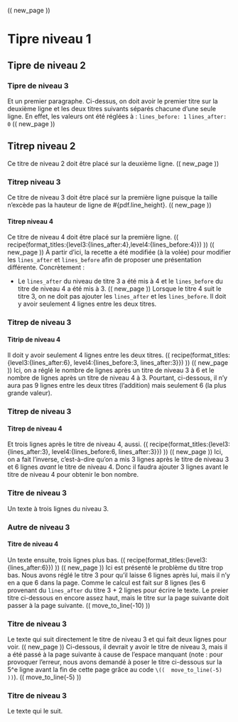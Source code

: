 (( new_page ))
# Tipre niveau 1
## Tipre de niveau 2
### Tipre de niveau 3
Et un premier paragraphe. Ci-dessus, on doit avoir le premier titre sur la deuxième ligne et les deux titres suivants séparés chacune d’une seule ligne. En effet, les valeurs ont été réglées à :
`lines_before: 1` 
`lines_after: 0`
(( new_page ))
## Titrep niveau 2
Ce titre de niveau 2 doit être placé sur la deuxième ligne.
(( new_page ))
### Titrep niveau 3
Ce titre de niveau 3 doit être placé sur la première ligne puisque la taille n’excède pas la hauteur de ligne de #{pdf.line_height}.
(( new_page ))
#### Titrep niveau 4
Ce titre de niveau 4 doit être placé sur la première ligne.
(( recipe(format_titles:{level3:{lines_after:4},level4:{lines_before:4}}) ))
(( new_page ))
À partir d’ici, la recette a été modifiée (à la volée) pour modifier les `lines_after` et `lines_before` afin de proposer une présentation différente. Concrètement :
* Le `lines_after` du niveau de titre 3 a été mis à 4 et le `lines_before` du titre de niveau 4 a été mis à 3.
(( new_page ))
Lorsque le titre 4 suit le titre 3, on ne doit pas ajouter les `lines_after` et les `lines_before`. Il doit y avoir seulement 4 lignes entre les deux titres.
### Titrep de niveau 3
#### Titrip de niveau 4
Il doit y avoir seulement 4 lignes entre les deux titres.
(( recipe(format_titles:{level3:{lines_after:6}, level4:{lines_before:3, lines_after:3}}) ))
(( new_page ))
Ici, on a réglé le nombre de lignes après un titre de niveau 3 à 6 et le nombre de lignes après un titre de niveau 4 à 3. Pourtant, ci-dessous, il n’y aura pas 9 lignes entre les deux titres (l’addition) mais seulement 6 (la plus grande valeur).
### Titrep de niveau 3
#### Titrep de niveau 4
Et trois lignes après le titre de niveau 4, aussi.
(( recipe(format_titles:{level3:{lines_after:3}, level4:{lines_before:6, lines_after:3}}) ))
(( new_page ))
Ici, on a fait l’inverse, c’est-à-dire qu’on a mis 3 lignes après le titre de niveau 3 et 6 lignes *avant* le titre de niveau 4. Donc il faudra ajouter 3 lignes avant le titre de niveau 4 pour obtenir le bon nombre.
### Titre de niveau 3
Un texte à trois lignes du niveau 3.
### Autre de niveau 3
#### Titre de niveau 4
Un texte ensuite, trois lignes plus bas.
(( recipe(format_titles:{level3:{lines_after:6}}) ))
(( new_page ))
Ici est présenté le problème du titre trop bas. Nous avons réglé le titre 3 pour qu’il laisse 6 lignes après lui, mais il n’y en a que 6 dans la page. Comme le calcul est fait sur 8 lignes (les 6 provenant du `lines_after` du titre 3 + 2 lignes pour écrire le texte.
  Le preier titre ci-dessous en encore assez haut, mais le titre sur la page suivante doit passer à la page suivante.
(( move_to_line(-10) ))
### Titre de niveau 3
Le texte qui suit directement le titre de niveau 3 et qui fait deux lignes pour voir.
(( new_page ))
Ci-dessous, il devrait y avoir le titre de niveau 3, mais il a été passé à la page suivante à cause de l’espace manquant (note : pour provoquer l’erreur, nous avons demandé à poser le titre ci-dessous sur la 5^e ligne avant la fin de cette page grâce au code `\((  move_to_line(-5) ))`).
(( move_to_line(-5) ))
### Titre de niveau 3
Le texte qui le suit.
